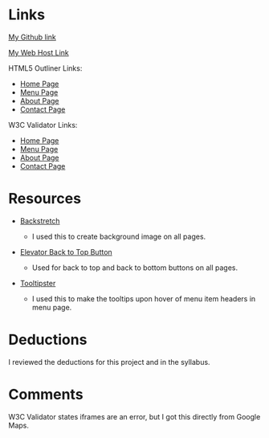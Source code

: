 # Links
[My Github link](https://github.com/lorruche/project_final2_gibbons_lori)

[My Web Host Link ](http://www.lorigibbons.com/project_final3_gibbons_lori/)

HTML5 Outliner Links:

* [Home
Page](https://gsnedders.html5.org/outliner/process.py?url=http%3A%2F%2Fwww.lorigibbons.com%2Fproject_final3_gibbons_lori%2Findex.html)
* [Menu
Page](https://gsnedders.html5.org/outliner/process.py?url=http%3A%2F%2Fwww.lorigibbons.com%2Fproject_final3_gibbons_lori%2Fmenu.html)
* [About
Page](https://gsnedders.html5.org/outliner/process.py?url=http%3A%2F%2Fwww.lorigibbons.com%2Fproject_final3_gibbons_lori%2Fabout.html)
* [Contact
Page](https://gsnedders.html5.org/outliner/process.py?url=http%3A%2F%2Fwww.lorigibbons.com%2Fproject_final3_gibbons_lori%2Fcontact.html)

W3C Validator Links:

* [Home
Page](https://validator.w3.org/nu/?doc=http%3A%2F%2Fwww.lorigibbons.com%2Fproject_final3_gibbons_lori%2Findex.html)
* [Menu
Page](https://validator.w3.org/nu/?acceptlanguage=&doc=http%3A%2F%2Fwww.lorigibbons.com%2Fproject_final3_gibbons_lori%2Fmenu.html)
* [About
Page](https://validator.w3.org/nu/?acceptlanguage=&doc=http%3A%2F%2Fwww.lorigibbons.com%2Fproject_final3_gibbons_lori%2Fabout.html)
* [Contact
Page](https://validator.w3.org/nu/?acceptlanguage=&doc=http%3A%2F%2Fwww.lorigibbons.com%2Fproject_final3_gibbons_lori%2Fcontact.html)

# Resources
* [Backstretch](http://www.jquery-backstretch.com/)
    * I used this to create background image on all pages.

* [Elevator Back to Top
Button](http://www.jqueryscript.net/animation/jQuery-Plugin-For-Scroll-To-Top-Bottom-Buttons-elevator.html)
    * Used for back to top and back to bottom buttons on all pages.

* [Tooltipster](http://iamceege.github.io/tooltipster/)
    * I used this to make the tooltips upon hover of menu item headers in menu
page.

# Deductions

I reviewed the deductions for this project and in the syllabus.

# Comments

W3C Validator states iframes are an error, but I got this directly from Google
Maps.
